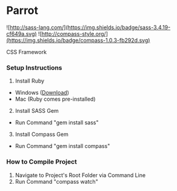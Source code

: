 # Parrot
![http://sass-lang.com/](https://img.shields.io/badge/sass-3.4.19-cf649a.svg) ![http://compass-style.org/](https://img.shields.io/badge/compass-1.0.3-fb292d.svg)

CSS Framework

### Setup Instructions
1. Install Ruby
  * Windows ([Download](http://rubyinstaller.org/))
  * Mac (Ruby comes pre-installed)
2. Install SASS Gem
  * Run Command "gem install sass"
3. Install Compass Gem
  * Run Command "gem install compass"

### How to Compile Project
1. Navigate to Project's Root Folder via Command Line
2. Run Command "compass watch"
